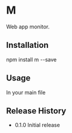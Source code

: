 M
=========

Web app monitor.

## Installation

  npm install m --save

## Usage

  In your main file

## Release History

* 0.1.0 Initial release